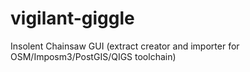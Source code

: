 # vigilant-giggle
Insolent Chainsaw GUI (extract creator and importer for OSM/Imposm3/PostGIS/QIGS toolchain)
